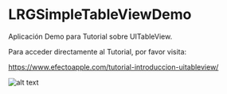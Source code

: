 # LRGSimpleTableViewDemo

Aplicación Demo para Tutorial sobre UITableView.

Para acceder directamente al Tutorial, por favor visita:

https://www.efectoapple.com/tutorial-introduccion-uitableview/

![alt text](https://raw.githubusercontent.com/luisrollongordo/LpngRGSimpleTableViewDemo/1.png)
